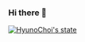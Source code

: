 ### Hi there 👋

<!--
**soonitoon/soonitoon** is a ✨ _special_ ✨ repository because its `README.md` (this file) appears on your GitHub profile.

Here are some ideas to get you started:

- 🔭 I’m currently working on ...
- 🌱 I’m currently learning ...
- 👯 I’m looking to collaborate on ...
- 🤔 I’m looking for help with ...
- 💬 Ask me about ...
- 📫 How to reach me: ...
- 😄 Pronouns: ...
- ⚡ Fun fact: ...
-->
[![HyunoChoi's state](https://github-readme-stats.vercel.app/api?username=HyunoChoi)](https://github.com/anuraghazra/github-readme-stats)
